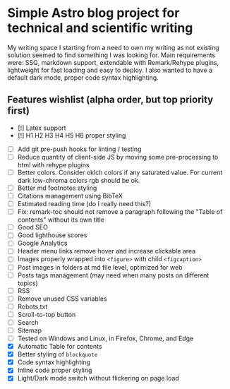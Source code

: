 # Simple Astro blog project for technical and scientific writing

My writing space I starting from a need to own my writing as not existing solution seemed to find something I was looking for. Main requirements were: SSG, markdown support, extendable with Remark/Rehype plugins, lightweight for fast loading and easy to deploy. I also wanted to have a default dark mode, proper code syntax highlighting.

## Features wishlist (alpha order, but top priority first)

-   [!] Latex support
-   [!] H1 H2 H3 H4 H5 H6 proper styling
-   [ ] Add git pre-push hooks for linting / testing
-   [ ] Reduce quantity of client-side JS by moving some pre-processing to html with rehype plugins
-   [ ] Better colors. Consider oklch colors if any saturated value. For current dark low-chroma colors rgb should be ok.
-   [ ] Better md footnotes styling
-   [ ] Citations management using BibTeX
-   [ ] Estimated reading time (do I really need this?)
-   [ ] Fix: remark-toc should not remove a paragraph following the "Table of contents" without its own title
-   [ ] Good SEO
-   [ ] Good lighthouse scores
-   [ ] Google Analytics
-   [ ] Header menu links remove hover and increase clickable area
-   [ ] Images properly wrapped into `<figure>` with child `<figcaption>`
-   [ ] Post images in folders at md file level, optimized for web
-   [ ] Posts tags management (may need when many posts on different topics)
-   [ ] RSS
-   [ ] Remove unused CSS variables
-   [ ] Robots.txt
-   [ ] Scroll-to-top button
-   [ ] Search
-   [ ] Sitemap
-   [ ] Tested on Windows and Linux, in Firefox, Chrome, and Edge
-   [x] Automatic Table for contents
-   [x] Better styling of `blockquote`
-   [x] Code syntax highlighting
-   [x] Inline code proper styling
-   [x] Light/Dark mode switch without flickering on page load
